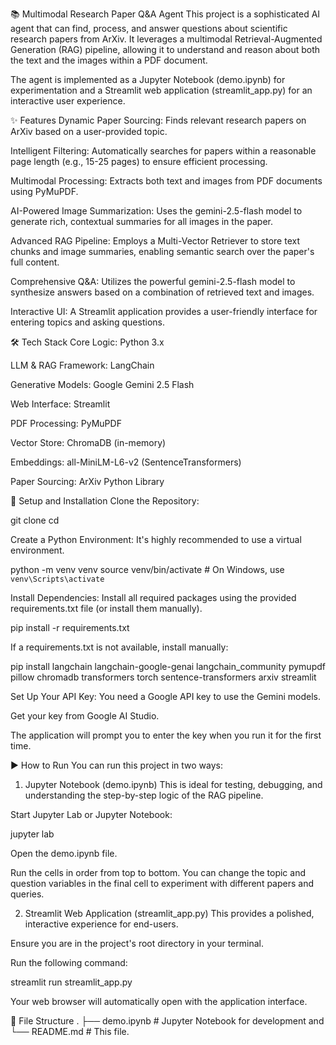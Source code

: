 📚 Multimodal Research Paper Q&A Agent
This project is a sophisticated AI agent that can find, process, and answer questions about scientific research papers from ArXiv. It leverages a multimodal Retrieval-Augmented Generation (RAG) pipeline, allowing it to understand and reason about both the text and the images within a PDF document.

The agent is implemented as a Jupyter Notebook (demo.ipynb) for experimentation and a Streamlit web application (streamlit_app.py) for an interactive user experience.

✨ Features
Dynamic Paper Sourcing: Finds relevant research papers on ArXiv based on a user-provided topic.

Intelligent Filtering: Automatically searches for papers within a reasonable page length (e.g., 15-25 pages) to ensure efficient processing.

Multimodal Processing: Extracts both text and images from PDF documents using PyMuPDF.

AI-Powered Image Summarization: Uses the gemini-2.5-flash model to generate rich, contextual summaries for all images in the paper.

Advanced RAG Pipeline: Employs a Multi-Vector Retriever to store text chunks and image summaries, enabling semantic search over the paper's full content.

Comprehensive Q&A: Utilizes the powerful gemini-2.5-flash model to synthesize answers based on a combination of retrieved text and images.

Interactive UI: A Streamlit application provides a user-friendly interface for entering topics and asking questions.

🛠️ Tech Stack
Core Logic: Python 3.x

LLM & RAG Framework: LangChain

Generative Models: Google Gemini 2.5 Flash

Web Interface: Streamlit

PDF Processing: PyMuPDF

Vector Store: ChromaDB (in-memory)

Embeddings: all-MiniLM-L6-v2 (SentenceTransformers)

Paper Sourcing: ArXiv Python Library

🚀 Setup and Installation
Clone the Repository:

git clone <your-repository-url>
cd <your-repository-name>

Create a Python Environment: It's highly recommended to use a virtual environment.

python -m venv venv
source venv/bin/activate  # On Windows, use `venv\Scripts\activate`

Install Dependencies: Install all required packages using the provided requirements.txt file (or install them manually).

pip install -r requirements.txt

If a requirements.txt is not available, install manually:

pip install langchain langchain-google-genai langchain_community pymupdf pillow chromadb transformers torch sentence-transformers arxiv streamlit

Set Up Your API Key: You need a Google API key to use the Gemini models.

Get your key from Google AI Studio.

The application will prompt you to enter the key when you run it for the first time.

▶️ How to Run
You can run this project in two ways:

1. Jupyter Notebook (demo.ipynb)
This is ideal for testing, debugging, and understanding the step-by-step logic of the RAG pipeline.

Start Jupyter Lab or Jupyter Notebook:

jupyter lab

Open the demo.ipynb file.

Run the cells in order from top to bottom. You can change the topic and question variables in the final cell to experiment with different papers and queries.

2. Streamlit Web Application (streamlit_app.py)
This provides a polished, interactive experience for end-users.

Ensure you are in the project's root directory in your terminal.

Run the following command:

streamlit run streamlit_app.py

Your web browser will automatically open with the application interface.

📁 File Structure
.
├── demo.ipynb          # Jupyter Notebook for development and 
└── README.md           # This file.
